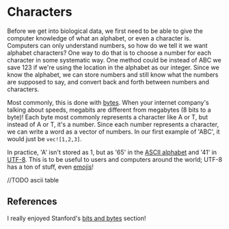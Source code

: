 # Characters

Before we get into biological data, we first need to be able to give the computer knowledge of what an alphabet, or even a character is. Computers can only understand numbers, so how do we tell it we want alphabet characters? One way to do that is to choose a number for each character in some systematic way. One method could be instead of ABC we save 123 if we're using the location in the alphabet as our integer. Since we know the alphabet, we can store numbers and still know what the numbers are supposed to say, and convert back and forth between numbers and characters.

Most commonly, this is done with [bytes](https://en.wikipedia.org/wiki/Byte). When your internet company's talking about speeds, megabits are different from megabytes (8 bits to a byte)! Each byte most commonly represents a character like A or T, but instead of A or T, it's a number. Since each number represents a character, we can write a word as a vector of numbers. In our first example of 'ABC', it would just be `vec![1,2,3]`.

In practice, 'A' isn't stored as 1, but as '65' in the [ASCII alphabet](https://en.wikipedia.org/wiki/ASCII) and '41' in [UTF-8](https://en.wikipedia.org/wiki/UTF-8). This is to be useful to users and computers around the world; UTF-8 has a ton of stuff, even [emojis](https://unicode.org/emoji/charts/full-emoji-list.html)!

//TODO ascii table

## References 

I really enjoyed Stanford's [bits and bytes](https://web.stanford.edu/class/cs101/bits-bytes.html) section!

